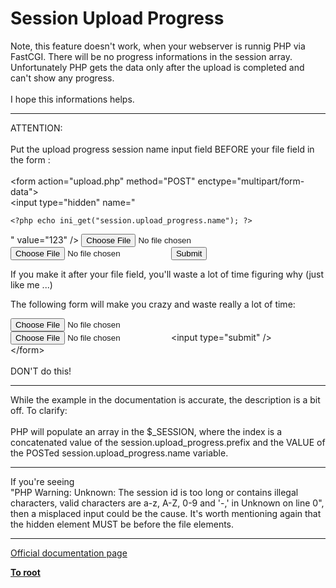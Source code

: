 # Session Upload Progress



Note, this feature doesn&apos;t work, when your webserver is runnig PHP via FastCGI. There will be no progress informations in the session array.<br>Unfortunately PHP gets the data only after the upload is completed and can&apos;t show any progress.<br><br>I hope this informations helps.  

---

ATTENTION:<br><br>Put the upload progress session name input field BEFORE your file field in the form :<br><br>  &lt;form action="upload.php" method="POST" enctype="multipart/form-data"&gt;<br>  &lt;input type="hidden" name="

```
<?php echo ini_get("session.upload_progress.name"); ?>
```
" value="123" />
  <input type="file" name="file1" />
  <input type="file" name="file2" />
  <input type="submit" />
  </form>

If you make it after your file field, you'll waste a lot of time figuring why (just like me ...)

The following form will make you crazy and waste really a lot of time:

<form action="upload.php" method="POST" enctype="multipart/form-data">
 <input type="file" name="file1" />
 <input type="file" name="file2" />
 <input type="hidden" name="

```
<?php echo ini_get("session.upload_progress.name"); ?>
```
" value="123" /&gt;<br> &lt;input type="submit" /&gt;<br>&lt;/form&gt;<br><br>DON&apos;T do this!  

---

While the example in the documentation is accurate, the description is a bit off. To clarify:<br><br>PHP will populate an array in the $_SESSION, where the index is a concatenated value of the session.upload_progress.prefix and the VALUE of the POSTed session.upload_progress.name variable.  

---

If you&apos;re seeing<br>"PHP Warning:  Unknown: The session id is too long or contains illegal characters, valid characters are a-z, A-Z, 0-9 and &apos;-,&apos; in Unknown on line 0",<br>then a misplaced input could be the cause. It&apos;s worth mentioning again that the hidden element MUST be before the file elements.  

---

[Official documentation page](https://www.php.net/manual/en/session.upload-progress.php)

**[To root](/README.md)**